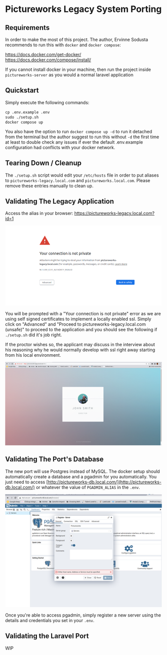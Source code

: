 # Pictureworks Legacy System Porting

## Requirements

In order to make the most of this project. The author, Ervinne Sodusta recommends to run this with `docker` and `docker compose`:

https://docs.docker.com/get-docker/
https://docs.docker.com/compose/install/

If you cannot install docker in your machine, then run the project inside `pictureworks-server` as you would a normal laravel application

## Quickstart

Simply execute the following commands:

```
cp .env.example .env
sudo ./setup.sh
docker compose up
```

You also have the option to run `docker compose up -d` to run it detached from the terminal but the author suggest to run this without `-d` the first time at least to double check any issues if ever the default .env.example configuration had conflicts with your docker network.

## Tearing Down / Cleanup

The `./setup.sh` script would edit your `/etc/hosts` file in order to put aliases to `pictureworks-legacy.local.com` and `pictureworks.local.com`. Please remove these entries manually to clean up.

## Validating The Legacy Application

Access the alias in your browser: https://pictureworks-legacy.local.com?id=1

![Error due to self signing](./docs/img/Screenshot%20from%202022-08-05%2022-44-24.png)

You will be prompted with a "Your connection is not private" error as we are using self signed certificates to implement a locally enabled ssl. Simply click on "Advanced" and "Proceed to pictureworks-legacy.local.com (unsafe)" to proceed to the application and you should see the following if `./setup.sh` did it's job right.

If the proctor wishes so, the applicant may discuss in the interview about his reasoning why he would normally develop with ssl right away starting from his local environment.

![John Smith's Profile](./docs/img/Screenshot%20from%202022-08-05%2022-28-42.png)

## Validating The Port's Database

The new port will use Postgres instead of MySQL.
The docker setup should automatically create a database and a pgadmin for you automatically. You just need to access [http://pictureworks-db.local.com/](http://pictureworks-db.local.com/) or whatever the value of `PGADMIN_ALIAS` in the `.env`.

![PGAdmin](./docs/img/Screenshot%20from%202022-08-06%2000-16-17.png)

Once you're able to access pgadmin, simply register a new server using the details and credentials you set in your `.env`.

## Validating the Laravel Port

WIP